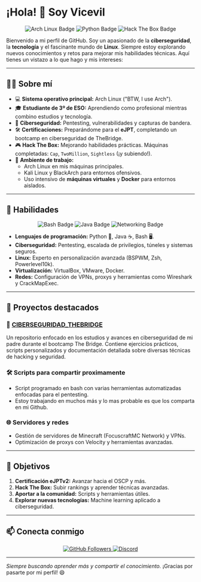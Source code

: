 # ¡Hola! 👋 Soy Vicevil

<div align="center">
  <img src="https://img.shields.io/badge/Linux-Arch_Linux-blue?style=for-the-badge&logo=arch-linux&logoColor=white" alt="Arch Linux Badge"/>
  <img src="https://img.shields.io/badge/Language-Python-blue?style=for-the-badge&logo=python&logoColor=white" alt="Python Badge"/>
  <img src="https://img.shields.io/badge/HackTheBox-Pentester-success?style=for-the-badge&logo=hack-the-box&logoColor=white" alt="Hack The Box Badge"/>
</div>

Bienvenido a mi perfil de GitHub. Soy un apasionado de la **ciberseguridad**, la **tecnología** y el fascinante mundo de **Linux**. Siempre estoy explorando nuevos conocimientos y retos para mejorar mis habilidades técnicas. Aquí tienes un vistazo a lo que hago y mis intereses:

---

## 🧑‍💻 Sobre mí

- 💻 **Sistema operativo principal:** Arch Linux ("BTW, I use Arch").
- 🎓 **Estudiante de 3º de ESO:** Aprendiendo como profesional mientras combino estudios y tecnología.
- 🔐 **Ciberseguridad:** Pentesting, vulnerabilidades y capturas de bandera.
- 🛠 **Certificaciones:** Preparándome para el **eJPT**, completando un bootcamp en ciberseguridad de TheBridge.
- 🎮 **Hack The Box:** Mejorando habilidades prácticas. Máquinas completadas: `Cap`, `TwoMillion`, `Sightless` (¡y subiendo!).
- 🌟 **Ambiente de trabajo:**
  - Arch Linux en mis máquinas principales.
  - Kali Linux y BlackArch para entornos ofensivos.
  - Uso intensivo de **máquinas virtuales** y **Docker** para entornos aislados.

---

## 🚀 Habilidades

<div align="center">
  <img src="https://img.shields.io/badge/Bash-Scripting-green?style=for-the-badge&logo=gnubash&logoColor=white" alt="Bash Badge"/>
  <img src="https://img.shields.io/badge/Java-OpenJDK_23-orange?style=for-the-badge&logo=openjdk&logoColor=white" alt="Java Badge"/>
  <img src="https://img.shields.io/badge/Networking-VPN-blueviolet?style=for-the-badge&logo=wireguard&logoColor=white" alt="Networking Badge"/>
</div>

- **Lenguajes de programación:** Python 🐍, Java ☕, Bash 🖥️.
- **Ciberseguridad:** Pentesting, escalada de privilegios, túneles y sistemas seguros.
- **Linux:** Experto en personalización avanzada (BSPWM, Zsh, Powerlevel10k).
- **Virtualización:** VirtualBox, VMware, Docker.
- **Redes:** Configuración de VPNs, proxys y herramientas como Wireshark y CrackMapExec.

---

## 📂 Proyectos destacados

### 🔗 [CIBERSEGURIDAD_THEBRIDGE](https://github.com/vicevil77/CIBERSEGURIDAD_THEBRIDGE)
Un repositorio enfocado en los estudios y avances en ciberseguridad de mi padre durante el bootcamp The Bridge. Contiene ejercicios prácticos, scripts personalizados y documentación detallada sobre diversas técnicas de hacking y seguridad.

### 🛠 Scripts para compartir proximamente
- Script programado en bash con varias herramientas automatizadas enfocadas para el pentesting.
- Estoy trabajando en muchos más y lo mas probable es que los comparta en mi Github.

### 🌐 Servidores y redes
- Gestión de servidores de Minecraft (FocuscraftMC Network) y VPNs.
- Optimización de proxys con Velocity y herramientas avanzadas.

---

## 🎯 Objetivos

1. **Certificación eJPTv2:** Avanzar hacia el OSCP y más.
2. **Hack The Box:** Subir rankings y aprender técnicas avanzadas.
3. **Aportar a la comunidad:** Scripts y herramientas útiles.
4. **Explorar nuevas tecnologías:** Machine learning aplicado a ciberseguridad.

---

## 📫 Conecta conmigo

<div align="center">
  <a href="https://github.com/vicevilz">
    <img src="https://img.shields.io/github/followers/vicevilz?label=Follow&style=social" alt="GitHub Followers"/>
  </a>
  <a href="https://discord.com">
    <img src="https://img.shields.io/badge/Discord-Active-blue?style=for-the-badge&logo=discord&logoColor=white" alt="Discord"/>
  </a>
</div>

---

_Siempre buscando aprender más y compartir el conocimiento._ ¡Gracias por pasarte por mi perfil! 😄
